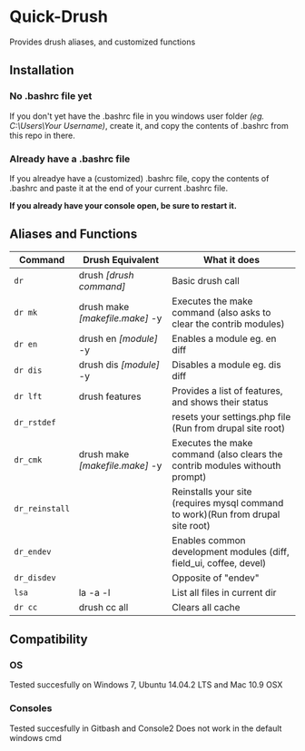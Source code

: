 # Quick-Drush
Provides drush aliases, and customized functions

## Installation

### No .bashrc file yet
If you don't yet have the .bashrc file in you windows user folder _(eg. C:\Users\Your Username)_, create it, and copy the contents of .bashrc from this repo in there.

### Already have a .bashrc file
If you alreadye have a (customized) .bashrc file, copy the contents of .bashrc and paste it at the end of your current .bashrc file.

__If you already have your console open, be sure to restart it.__

## Aliases and Functions

| Command        | Drush Equivalent                 | What it does                                                                     |
| -------------- | -------------------------------- | -------------------------------------------------------------------------------- |
| `dr`           | drush _[drush command]_          | Basic drush call                                                                 |
| `dr mk`        | drush make _[makefile.make]_ -y  | Executes the make command (also asks to clear the contrib modules)               |
| `dr en`        | drush en _[module]_ -y           | Enables a module eg. en diff                                                     |
| `dr dis`       | drush dis _[module]_ -y          | Disables a module eg. dis diff                                                   |
| `dr lft`       | drush features                   | Provides a list of features, and shows their status                              |
| `dr_rstdef`    |                                  | resets your settings.php file (Run from drupal site root)                        |
| `dr_cmk`       | drush make _[makefile.make]_ -y  | Executes the make command (also clears the contrib modules withouth prompt)      |
| `dr_reinstall` |                                  | Reinstalls your site (requires mysql command to work)(Run from drupal site root) |
| `dr_endev`     |                                  | Enables common development modules (diff, field_ui, coffee, devel)               |
| `dr_disdev`    |                                  | Opposite of "endev"                                                              |
| `lsa`          | la -a -l                         | List all files in current dir                                                    |
| `dr cc`        | drush cc all                     | Clears all cache                                                                 |



## Compatibility

### OS
Tested succesfully on Windows 7, Ubuntu 14.04.2 LTS and Mac 10.9 OSX

### Consoles
Tested succesfully in Gitbash and Console2
Does not work in the default windows cmd
